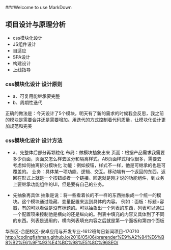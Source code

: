 ###Welcome to use MarkDown

## 项目设计与原理分析
* css模块化设计
* JS组件设计
* 自适应
* SPA设计
* 构建设计
* 上线指导

### css模块化设计 设计原则
* a、可复用能继承要完整
* b、周期性迭代

正确的做法是：今天设计了5个模块，明天有了新的需求的时候我会反思，我之前的模块是需要合并还是需要增加。用迭代的方式控制着代码质量，让模块化设计更加规范和完美
### css模块化设计 设计方法
* a、先整体后部分再颗粒化
布局：做模块抽象出来 
页面：根据产品需求我需要多少页面，页面又怎么样去区分和隔离样式。AB页面样式相似很多，需要去考虑如何抽离拆分模块化
功能：例如按钮，样式不一样，他是可继承的也是可覆盖的。
业务：具体某一项功能、逻辑、交互。移动端有一个返回的东西，返回在形式上就是一个按钮或者一个链接。回退就是刚才说的功能组件，到业务上要继承功能组件的UI，但是要有自己的业务。

* 先抽象再具体
抽象是说：将一些看着长的不一样的东西抽象成一个统一的模块。这个模块通过隐藏、变量配置来达到具体的内容。
例如：面板：标题+容器，有的可以看做是没有标题的。可以抽象出一个列表的东西，列表可以通过一个配置项来控制他是横向的还是纵向的。列表中填充的内容又具体到了不同的东西。列表是通用的，横向列表填充内容之后就是第一个面板和第四个面板

华东区-合肥校区-安卓应用与开发专业-1612班每日新闻项目-170710 
http://codingfishman.github.io/2016/05/06/prerender%E9%A2%84%E6%B8%B2%E6%9F%93%E4%BC%98%E5%8C%96SEO/
